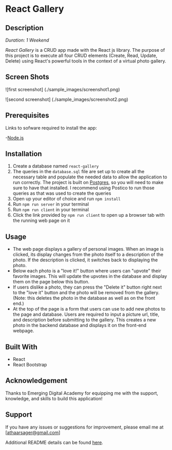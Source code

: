 # React Gallery

## Description

_Duration: 1 Weekend_

_React Gallery_ is a CRUD app made with the React js library. The purpose of this project is to execute all four CRUD
elements (Create, Read, Update, Delete) using React's powerful tools in the context of a virtual photo gallery.

## Screen Shots

![first screenshot] (./sample_images/screenshot1.png)

![second screenshot] (./sample_images/screenshot2.png)

## Prerequisites

Links to sofware required to install the app:

-[Node.js](https://nodejs.org/en/)

## Installation

1. Create a database named `react-gallery`
2. The queries in the `database.sql` file are set up to create all the necessary table and populate the needed data to allow the
 application to run correctly. The project is built on [Postgres](https://www.postgresql.org/download/), so you will need to make sure to have that installed. I recommend using Postico to run those queries as that was used to create the queries
3. Open up your editor of choice and run `npm install`
4. Run `npm run server` in your terminal
5. Run `npm run client` in your terminal
6. Click the link provided by `npm run client` to open up a browser tab with the running web page on it

## Usage

- The web page displays a gallery of personal images. When an image is clicked, its display changes from the photo itself
to a description of the photo. If the description is clicked, it switches back to displaying the photo. 
- Below each photo is a "love it!" button where users can "upvote" their favorite images. This will update the upvotes in the database and
display them on the page below this button. 
- If users dislike a photo, they can press the "Delete it" button right next to the "love it" button and the photo will be removed from the gallery. (Note: this deletes the photo in the database as well as on the front end.)
- At the top of the page is a form that users can use to add new photos to the page and database. Users are required to input a picture url, title, and description before submitting to the gallery. This creates a new photo in the backend database and displays it on the front-end webpage.


## Built With

- React
- React Bootstrap

## Acknowledgement

Thanks to Emerging Digital Academy for equipping me with the support, knowledge, and skills to build this application!

## Support

If you have any issues or suggestions for improvement, please email me at [athaarsager@gmail.com]

Additional README details can be found [here](https://github.com/PrimeAcademy/readme-template/blob/master/README.md).
